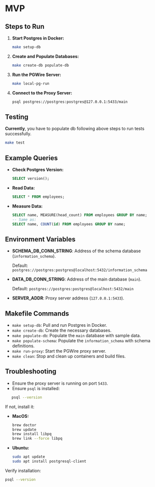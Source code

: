 # MVP

## Steps to Run

1. **Start Postgres in Docker:**
   ```bash
   make setup-db
   ```

2. **Create and Populate Databases:**
   ```bash
   make create-db populate-db
   ```

3. **Run the PGWire Server:**
   ```bash
   make local-pg-run
   ```

4. **Connect to the Proxy Server:**
   ```bash
   psql postgres://postgres:postgres@127.0.0.1:5433/main
   ```

## Testing
   **Currently**, you have to populate db following above steps to run tests successfully.
   ```bash
   make test
   ```

## Example Queries

- **Check Postgres Version:**
   ```sql
   SELECT version();
   ```

- **Read Data:**
   ```sql
   SELECT * FROM employees;
   ```

- **Measure Data:**
   ```sql
   SELECT name, MEASURE(head_count) FROM employees GROUP BY name;
   -- Same as:
   SELECT name, COUNT(id) FROM employees GROUP BY name;
   ```

## Environment Variables

- **SCHEMA_DB_CONN_STRING**: Address of the schema database (`information_schema`).
  
  Default: `postgres://postgres:postgres@localhost:5432/information_schema`

- **DATA_DB_CONN_STRING**: Address of the main database (`main`).
  
  Default: `postgres://postgres:postgres@localhost:5432/main`

- **SERVER_ADDR**: Proxy server address (`127.0.0.1:5433`).

## Makefile Commands

- `make setup-db`: Pull and run Postgres in Docker.
- `make create-db`: Create the necessary databases.
- `make populate-db`: Populate the `main` database with sample data.
- `make populate-schema`: Populate the `information_schema` with schema definitions.
- `make run-proxy`: Start the PGWire proxy server.
- `make clean`: Stop and clean up containers and build files.

## Troubleshooting

- Ensure the proxy server is running on port `5433`.
- Ensure `psql` is installed:
```bash
   psql --version
   ```
   If not, install it:
   - **MacOS:**
     ```bash
     brew doctor
     brew update
     brew install libpq
     brew link --force libpq
     ```
   - **Ubuntu:**
     ```bash
     sudo apt update
     sudo apt install postgresql-client
     ```
   Verify installation:
   ```bash
   psql --version
   ```
